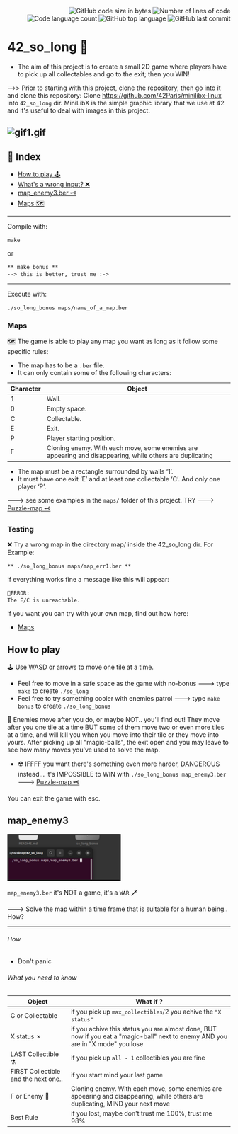 
<p align="right">
	<img alt="GitHub code size in bytes" src="https://img.shields.io/github/languages/code-size/jblackiex/42_so_long?color=lightblue" />
	<img alt="Number of lines of code" src="https://img.shields.io/tokei/lines/github/jblackiex/42_so_long?color=critical" />
	<img alt="Code language count" src="https://img.shields.io/github/languages/count/jblackiex/42_so_long?color=yellow" />
	<img alt="GitHub top language" src="https://img.shields.io/github/languages/top/jblackiex/42_so_long?color=black" />
	<img alt="GitHub last commit" src="https://img.shields.io/github/last-commit/jblackiex/42_so_long?color=green" />
</p>

# 42_so_long 🧙 
* The aim of this project is to create a small 2D game where players have to pick up all collectables and go to the exit; then you WIN!

-->> Prior to starting with this project, clone the repository, then go into it and clone this repository:
Clone https://github.com/42Paris/minilibx-linux into ``42_so_long`` dir.
MiniLibX is the simple graphic library that we use at 42 and it's useful to deal with images in this project.
## ![gif1.gif](https://drive.google.com/file/d/1y8DQA48qQZwwJsFFF6G2oWR3vney_w3v/view?usp=sharing)

## 📜 Index
* [How to play 🕹️](#How-to-play)
* [What's a wrong input? ❌](#Testing)
* [map_enemy3.ber 🗝](#map_enemy3)
* [Maps 🗺](#Maps)

<hr>

Compile with:
```shell
make
```
or
```shell
** make bonus ** 
--> this is better, trust me :->
```
<hr>

Execute with:
```shell
./so_long_bonus maps/name_of_a_map.ber
```

### Maps
🗺 The game is able to play any map you want as long as it follow some specific rules:
* The map has to be a ``.ber`` file.
* It can only contain some of the following characters:

| Character | Object |
| - | - |
| 1 | Wall. |
| 0 | Empty space. |
| C | Collectable. |
| E | Exit. |
| P | Player starting position. |
| F | Cloning enemy. With each move, some enemies are appearing and disappearing, while others are duplicating |

* The map must be a rectangle surrounded by walls ‘1’.
* It must have one exit ‘E’ and at least one collectable ‘C’. And only one player ‘P’.

---> see some examples in the ``maps/`` folder of this project. TRY ---> [Puzzle-map 🗝](#map_enemy3)

### Testing

❌ Try a wrong map in the directory map/ inside the 42_so_long dir. For Example:
```shell
** ./so_long_bonus maps/map_err1.ber **
```
if everything works fine a message like this will appear:

```
🛑ERROR:
The E/C is unreachable.
```
if you want you can try with your own map, find out how here:

* [Maps](#Maps)

## How to play
🕹️ Use WASD or arrows to move one tile at a time.

* Feel free to move in a safe space as the game with no-bonus ---> type ``make`` to create ``./so_long`` 
* Feel free to try something cooler with enemies patrol ---> type ``make bonus`` to create ``./so_long_bonus``

👾 Enemies move after you do, or maybe NOT.. you'll find out! They move after you one tile at a time BUT some of them move two or even more tiles at a time, and will kill you when you move into their tile or they move into yours. After picking up all "magic-balls", the exit open and you may leave to see how many moves you’ve used to solve the map.

* ☢️ IFFFF you want there's something even more harder, DANGEROUS instead... it's IMPOSSIBLE to WIN with ``./so_long_bonus map_enemy3.ber`` ---> [Puzzle-map 🗝](#What-you-need-to-know)

You can exit the game with esc.

## map_enemy3
<img src="https://github.com/jblackiex/42_so_long/blob/757f2d3404e1e4f54b0cafbff9ee7d6018773c2a/map_enemy3.png" alt="map_enemy3.ber" style="width:250px;height:100px;" border="3">

``map_enemy3.ber`` it's NOT a game, it's a ``WAR``  🗡️

---> Solve the map within a time frame that is suitable for a human being.. How?
<hr>

###### How
* Don't panic
###### What you need to know
| Object | What if ? |
| - | - |
| C or Collectable | if you pick up ``max_collectibles``/2 you achive the ``"X status"``
| X status ✗| if you achive this status you are almost done, BUT now if you eat a "magic-ball" next to enemy AND you are in "X mode" you lose |
| LAST Collectible ⚗️| if you pick up ``all - 1`` collectibles you are fine |
| FIRST Collectible and the next one.. | if you start mind your last game |
| F or Enemy 💎| Cloning enemy. With each move, some enemies are appearing and disappearing, while others are duplicating, MIND your next move |
| Best Rule | if you lost, maybe don't trust me 100%, trust me 98% |
